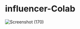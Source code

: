# influencer-Colab

![Screenshot (170)](https://github.com/user-attachments/assets/cfb528f4-f63e-4e3c-a4ea-a9abe48cec66)


